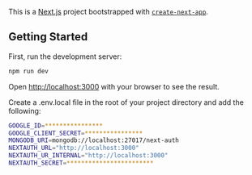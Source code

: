 This is a [Next.js](https://nextjs.org/) project bootstrapped with [`create-next-app`](https://github.com/vercel/next.js/tree/canary/packages/create-next-app).

## Getting Started

First, run the development server:

```bash
npm run dev
```

Open [http://localhost:3000](http://localhost:3000) with your browser to see the result.





Create a .env.local file in the root of your project directory and add the following:

```bash
GOOGLE_ID=****************
GOOGLE_CLIENT_SECRET=****************
MONGODB_URI=mongodb://localhost:27017/next-auth
NEXTAUTH_URL="http://localhost:3000"
NEXTAUTH_UR_INTERNAL="http://localhost:3000"
NEXTAUTH_SECRET=************************

```
